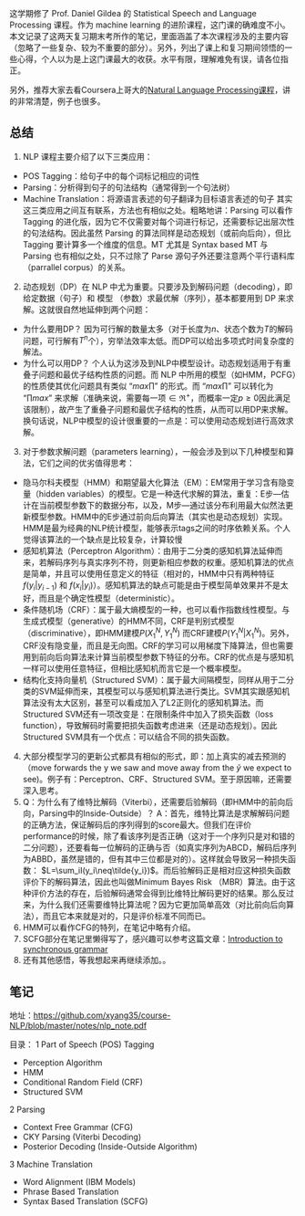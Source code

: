 ﻿这学期修了 Prof. Daniel Gildea 的 Statistical Speech and Language Processing 课程。作为 machine learning 的进阶课程，这门课的确难度不小。本文记录了这两天复习期末考所作的笔记，里面涵盖了本次课程涉及的主要内容（忽略了一些复杂、较为不重要的部分）。另外，列出了课上和复习期间领悟的一些心得，个人以为是上这门课最大的收获。水平有限，理解难免有误，请各位指正。

另外，推荐大家去看Coursera上哥大的[Natural Language Processing课程](https://class.coursera.org/nlangp-001)，讲的非常清楚，例子也很多。

## 总结

 1. NLP 课程主要介绍了以下三类应用：
   * POS Tagging：给句子中的每个词标记相应的词性
   * Parsing：分析得到句子的句法结构（通常得到一个句法树）
   * Machine Translation：将源语言表述的句子翻译为目标语言表述的句子
  其实这三类应用之间互有联系，方法也有相似之处。粗略地讲：Parsing 可以看作 Tagging 的进化版，因为它不仅需要对每个词进行标记，还需要标记出层次性的句法结构。因此虽然 Parsing 的算法同样是动态规划（或前向后向），但比 Tagging 要计算多一个维度的信息。MT 尤其是 Syntax based MT 与 Parsing 也有相似之处，只不过除了 Parse 源句子外还要注意两个平行语料库（parrallel corpus）的关系。
 2. 动态规划（DP）在 NLP 中尤为重要。只要涉及到解码问题（decoding），即给定数据（句子）和 模型 （参数）求最优解（序列），基本都要用到 DP 来求解。这就很自然地延伸到两个问题：
   * 为什么要用DP？
     因为可行解的数量太多（对于长度为$n$、状态个数为$T$的解码问题，可行解有$T^n$个），穷举法效率太低。而DP可以给出多项式时间复杂度的解法。
   * 为什么可以用DP？
     个人认为这涉及到NLP中模型设计。动态规划适用于有重叠子问题和最优子结构性质的问题。而 NLP 中所用的模型（如HMM，PCFG）的性质使其优化问题具有类似 “$max \prod$” 的形式。而 “$max \prod$” 可以转化为 “$\prod max$” 来求解（准确来说，需要每一项$\in\Re^+$，而概率一定$p\geq 0$因此满足该限制），故产生了重叠子问题和最优子结构的性质，从而可以用DP来求解。换句话说，NLP中模型的设计很重要的一点是：可以使用动态规划进行高效求解。
 3.  对于参数求解问题（parameters learning），一般会涉及到以下几种模型和算法，它们之间的优劣值得思考：
   * 隐马尔科夫模型（HMM）和期望最大化算法（EM）：EM常用于学习含有隐变量（hidden variables）的模型。它是一种迭代求解的算法，重复：E步—估计在当前模型参数下的数据分布，以及，M步—通过该分布利用最大似然法更新模型参数。HMM中的E步通过前向后向算法（其实也是动态规划）实现。HMM是最为经典的NLP统计模型，能够表示tags之间的时序依赖关系。个人觉得该算法的一个缺点是比较复杂，计算较慢
   * 感知机算法（Perceptron Algorithm）：由用于二分类的感知机算法延伸而来，若解码序列与真实序列不符，则更新相应参数的权重。感知机算法的优点是简单，并且可以使用任意定义的特征（相对的，HMM中只有两种特征 $f(y_i|y_{i-1})$ 和 $f(x_i|y_i)$）。感知机算法的缺点可能是由于模型简单效果并不是太好，而且是个确定性模型（deterministic）。
   * 条件随机场（CRF）：属于最大熵模型的一种，也可以看作指数线性模型。与生成式模型（generative）的HMM不同，CRF是判别式模型（discriminative），即HMM建模$P(X_1^N,Y_1^N)$ 而CRF建模$P(Y_1^N|X_1^N)$。另外，CRF没有隐变量，而且是无向图。CRF的学习可以用梯度下降算法，但也需要用到前向后向算法来计算当前模型参数下特征的分布。CRF的优点是与感知机一样可以使用任意特征，但相比感知机而言它是一个概率模型。
   * 结构化支持向量机（Structured SVM）：属于最大间隔模型，同样从用于二分类的SVM延伸而来，其模型可以与感知机算法进行类比。SVM其实跟感知机算法没有太大区别，甚至可以看成加入了L2正则化的感知机算法。而Structured SVM还有一项改变是：在限制条件中加入了损失函数（loss function），导致解码时需要把损失函数考虑进来（还是动态规划）。因此Structured SVM具有一个优点：可以结合不同的损失函数。
 4. 大部分模型学习的更新公式都具有相似的形式，即：加上真实的减去预测的（move forwards the y we saw and move away from the $\tilde{y}$ we expect to see)。例子有：Perceptron、CRF、Structured SVM。至于原因嘛，还需要深入思考。
 5. Q：为什么有了维特比解码（Viterbi），还需要后验解码（即HMM中的前向后向，Parsing中的Inside-Outside）？
   A：首先，维特比算法是求解解码问题的正确方法，保证解码后的序列得到的score最大。但我们在评价performance的时候，除了看该序列是否正确（这对于一个序列只是对和错的二分问题），还要看每一位解码的正确与否（如真实序列为ABCD，解码后序列为ABBD，虽然是错的，但有其中三位都是对的）。这样就会导致另一种损失函数： $L=\sum_iI(y_i\neq\tilde{y_i})$。而后验解码正是相对应这种损失函数评价下的解码算法，因此也叫做Minimum Bayes Risk （MBR）算法。由于这种评价方法的存在，后验解码通常会得到比维特比解码更好的结果。那么反过来，为什么我们还需要维特比算法呢？因为它更加简单高效（对比前向后向算法），而且它本来就是对的，只是评价标准不同而已。
 6. HMM可以看作CFG的特列，在笔记中略有介绍。
 7. SCFG部分在笔记里懒得写了，感兴趣可以参考这篇文章：[Introduction to synchronous grammar](http://www3.nd.edu/~dchiang/papers/synchtut.pdf%20Introduction%20to%20synchronous%20grammar) 
 8. 还有其他感悟，等我想起来再继续添加。。
## 笔记
地址：https://github.com/xyang35/course-NLP/blob/master/notes/nlp_note.pdf

目录：
1 Part of Speech (POS) Tagging
<ul>
	<li>Perception Algorithm</li>
	<li> HMM</li>
	<li>Conditional Random Field (CRF)</li>
	<li>Structured SVM</li>
	</ul>
	
2 Parsing
<ul>
	<li>Context Free Grammar (CFG)</li>
	<li>CKY Parsing (Viterbi Decoding)</li>
	<li>Posterior Decoding (Inside-Outside Algorithm)</li>
	</ul>
	
3 Machine Translation
<ul>
	<li>Word Alignment (IBM Models)</li>
	<li>Phrase Based Translation</li>
	<li>Syntax Based Translation (SCFG)</li>
	</ul>



